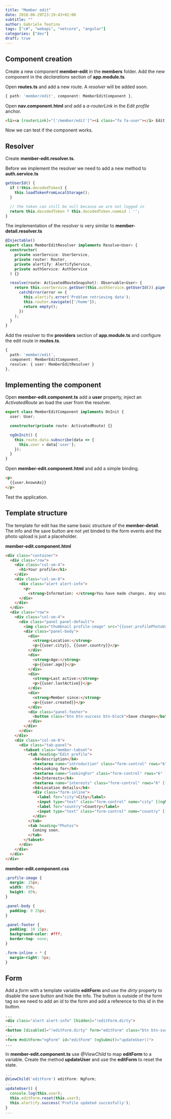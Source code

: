 ```yaml
---
title: "Member edit"
date: 2018-06-29T23:19:43+02:00
subtitle: ""
author: Gabriele Teotino
tags: ["c#", "webapi", "netcore", "angular"]
categories: ["dev"]
draft: true
---
```


<!--more-->

## Component creation

Create a new component **member-edit** in the **members** folder. Add the new component in the *declarations* section of **app.module.ts**.

Open **routes.ts** and add a new route. A *resolver* will be added soon.

```typescript
{ path: 'member/edit', component: MemberEditComponent },
```

Open **nav.component.html** and add a *a-routerLink* in the *Edit profile* anchor.

```html
<li><a [routerLink]="['/member/edit']"><i class="fa fa-user"></i> Edit profile</a></li>
```

Now we can test if the component works.

## Resolver

Create **member-edit.resolver.ts**.

Before we implement the resolver we need to add a new method to **auth.service.ts**

```typescript
getUserId() {
  if (!this.decodedToken) {
    this.loadTokenFromLocalStorage();
  }

  // the token can still be null because we are not logged in
  return this.decodedToken ? this.decodedToken.nameid : '';
}
```

The implementation of the *resolver* is very similar to **member-detail.resolver.ts**

```typescript
@Injectable()
export class MemberEditResolver implements Resolve<User> {
  constructor(
    private userService: UserService,
    private router: Router,
    private alertify: AlertifyService,
    private authService: AuthService
  ) {}

  resolve(route: ActivatedRouteSnapshot): Observable<User> {
    return this.userService.getUser(this.authService.getUserId()).pipe(
      catchError(error => {
        this.alertify.error('Problem retrieving data');
        this.router.navigate(['/home']);
        return empty();
      })
    );
  }
}
```

Add the resolver to the **providers** section of **app.module.ts** and configure the edit route in **routes.ts**.

```typescript
{
  path: 'member/edit',
  component: MemberEditComponent,
  resolve: { user: MemberEditResolver }
},
```

## Implementing the component

Open **member-edit.component.ts** add a **user** property, inject an *ActivatedRoute* an load the user from the resolver.

```typescript
export class MemberEditComponent implements OnInit {
  user: User;

  constructor(private route: ActivatedRoute) {}

  ngOnInit() {
    this.route.data.subscribe(data => {
      this.user = data['user'];
    });
  }
}
```

Open **member-edit.component.html** and add a simple binding.

```html
<p>
  {{user.knownAs}}
</p>
```

Test the application.

## Template structure

The template for edit has the same basic structure of the **member-detail**. The info and the save button are not yet binded to the form events and the photo upload is just a placeholder.

**member-edit.component.html**

```html
<div class="container">
  <div class="row">
    <div class="col-sm-4">
      <h1>Your profile</h1>
    </div>
    <div class="col-sm-8">
      <div class="alert alert-info">
        <p>
          <strong>Information: </strong>You have made changes. Any unsaved changes will be lost!</p>
      </div>
    </div>
  </div>
  <div class="row">
    <div class="col-sm-4">
      <div class="panel panel-default">
        <img class="thumbnail profile-image" src="{{user.profilePhotoUrl}}" alt="{{user.knownAs}}">
        <div class="panel-body">
          <div>
            <strong>Location:</strong>
            <p>{{user.city}}, {{user.country}}</p>
          </div>
          <div>
            <strong>Age:</strong>
            <p>{{user.age}}</p>
          </div>
          <div>
            <strong>Last active:</strong>
            <p>{{user.lastActive}}</p>
          </div>
          <div>
            <strong>Member since:</strong>
            <p>{{user.created}}</p>
          </div>
          <div class="panel-footer">
            <button class="btn btn-success btn-block">Save changes</button>
          </div>
        </div>
      </div>
    </div>
    <div class="col-sm-8">
      <div class="tab-panel">
        <tabset class="member-tabset">
          <tab heading="Edit profile">
            <h4>Description</h4>
            <textarea name="introduction" class="form-control" rows="6" [(ngModel)]="user.introduction"></textarea>
            <h4>Looking for</h4>
            <textarea name="lookingFor" class="form-control" rows="6" [(ngModel)]="user.lookingFor"></textarea>
            <h4>Interests</h4>
            <textarea name="interests" class="form-control" rows="6" [(ngModel)]="user.interests"></textarea>
            <h4>Location details</h4>
            <div class="form-inline">
              <label for="city">City</label>
              <input type="text" class="form-control" name="city" [(ngModel)]="user.city">
              <label for="country">Country</label>
              <input type="text" class="form-control" name="country" [(ngModel)]="user.country">
            </div>
          </tab>
          <tab heading="Photos">
            Coming soon.
          </tab>
        </tabset>
      </div>
    </div>
  </div>
</div>
```

**member-edit.component.css**

```css
.profile-image {
  margin: 25px;
  width: 85%;
  height: 85%;
}

.panel-body {
  padding: 0 25px;
}

.panel-footer {
  padding: 10 15px;
  background-color: #fff;
  border-top: none;
}

.form-inline > * {
  margin-right: 5px;
}
```

## Form

Add a *form* with a template variable **editForm** and use the *dirty* property to disable the save button and hide the info. The button is outside of the form tag so we need to add an id to the form and add a reference to this id in the button.

```html
...
<div class="alert alert-info" [hidden]="!editForm.dirty">
...
<button [disabled]="!editForm.dirty" form="editForm" class="btn btn-success btn-block">Save changes</button>
...
<form #editForm="ngForm" id="editForm" (ngSubmit)="updateUser()">
...          
```

In **member-edit.component.ts** use *@ViewChild* to map **editForm** to a variable. Create the method **updateUser** and use the **editForm** to reset the state.

```typescript
...
@ViewChild('editForm') editForm: NgForm;
...
updateUser() {
  console.log(this.user);
  this.editForm.reset(this.user);
  this.alertify.success('Profile updated succesfully');
}
...
```
